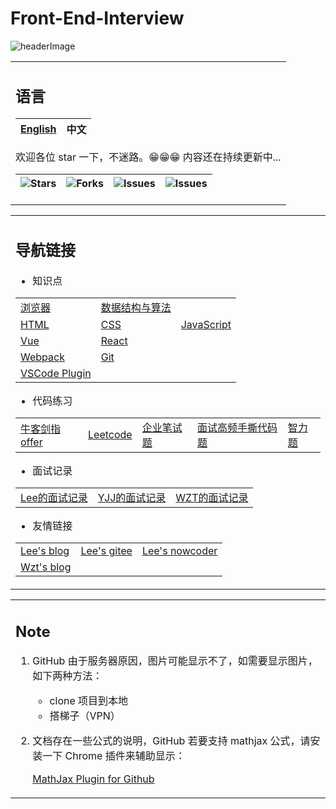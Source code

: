 # Front-End-Interview

![headerImage](https://github.com/halfrost/halfrost/blob/master/icons/header_white_.png)

<table><tr><td>

## 语言

| [English](./README.en.md) | 中文 |
| ------------------------- | ---- |

欢迎各位 star 一下，不迷路。😁😁😁 内容还在持续更新中...

| <img alt="Stars" src="https://img.shields.io/github/stars/lf2021/Front-End-Interview?style=flat-square&labelColor=343b41"> | <img alt="Forks" src="https://img.shields.io/github/forks/lf2021/Front-End-Interview?style=flat-square&labelColor=343b41"> | <img alt="Issues" src="https://img.shields.io/github/issues/lf2021/Front-End-Interview?style=flat-square&labelColor=343b41"> | <img alt="Issues" src="https://img.shields.io/github/issues-pr/lf2021/Front-End-Interview?style=flat-square&labelColor=343b41"> |
| :------------------------------------------------------------------------------------------------------------------------: | :------------------------------------------------------------------------------------------------------------------------: | :--------------------------------------------------------------------------------------------------------------------------: | :-----------------------------------------------------------------------------------------------------------------------------: |

</td></tr></table>

<table><tr><td>

## 导航链接

- 知识点

<table>
	<tr>
		<td>
			<a href="./01.浏览器/浏览器.md">浏览器</a>
		</td>
		<td>
			<a href="./02.数据结构与算法/数据结构与算法.md">数据结构与算法</a>
		</td>
		<td></td>
	</tr>
	<tr>
		<td>
			<a href="03.HTML/html.md">HTML</a>
		</td>
		<td>
			<a href="./04.CSS/css.md">CSS</a>
		</td>
		<td>
			<a href="05.JavaScript/js.md">JavaScript</a>
		</td>
	</tr>
	<tr>
		<td>
			<a href="./06.Vue/vue.md">Vue</a>
		</td>
		<td>
			<a href="./11.React/react.md">React</a>
		</td>
		<td></td>
	</tr>
	<tr>
		<td>
			<a href="./12.Webpack/webpack.md">Webpack</a>
		</td>
		<td>
			<a href="./10.git常用指令/git常用指令.md">Git</a>
		</td>
		<td></td>
	</tr>
	<tr>
		<td>
			<a href="./13.实战篇/VSCode-plugin.md">VSCode Plugin</a>
		</td>
		<td></td>
		<td></td>
	</tr>
</table>

- 代码练习

<table>
	<tr>
		<td>
			<a href="./07.算法刷题/牛客网 - 剑指offer.md">牛客剑指offer</a>
		</td>
		<td>
			<a href="./07.算法刷题/leetcode思路.md">Leetcode</a>
		</td>
		<td>
			<a href="./07.算法刷题/牛客网 - 企业笔试题.md">企业笔试题</a>
		</td>
		<td>
			<a href="./08.面试高频手撕代码题/面试高频手撕代码题.md">面试高频手撕代码题</a>
		</td>
		<td>
			<a href="./09.面试复盘/智力题.md">智力题</a>
		</td>
	</tr>
</table>

- 面试记录

<table>
	<tr>
		<td>
			<a href="./09.面试复盘/Lee的面试记录.md">Lee的面试记录</a>
		</td>
		<td>
			<a href="./09.面试复盘/YJJ的面试记录.md">YJJ的面试记录</a>
		</td>
		<td>
			<a href="./09.面试复盘/Wzt的面试记录.md">WZT的面试记录</a>
		</td>
	</tr>
</table>

- 友情链接

<table>
	<tr>
		<td>
			<a href="https://lf2021.github.io/">Lee's blog</a>
		</td>
		<td>
			<a href="https://gitee.com/lee_van">Lee's gitee</a>
		</td>
		<td>
			<a href="https://www.nowcoder.com/profile/549508843">Lee's nowcoder</a>
		</td>
	</tr>
	<tr>
		<td>
			<a href="https://wzt2023.github.io/">Wzt's blog</a>
		</td>
		<td></td>
		<td></td>
	</tr>
</table>

</td></tr></table>

<table><tr><td>

## Note

1. GitHub 由于服务器原因，图片可能显示不了，如需要显示图片，如下两种方法：

   - clone 项目到本地
   - 搭梯子（VPN）

2. 文档存在一些公式的说明，GitHub 若要支持 mathjax 公式，请安装一下 Chrome 插件来辅助显示：

   [MathJax Plugin for Github](https://chrome.google.com/webstore/detail/mathjax-plugin-for-github/ioemnmodlmafdkllaclgeombjnmnbima/related?hl=zh-CN)

</td></tr></table>
